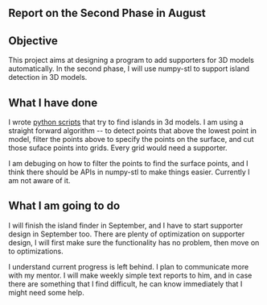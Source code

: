 ## Report on the Second Phase in August

Objective
---

This project aims at designing a program to add supporters for 3D models automatically.
In the second phase, I will use numpy-stl to support island detection in 3D models.


What I have done
---

I wrote [python scripts](https://github.com/alapha23/MeshTick/blob/master/FindIsland/main.py) that try to find islands in 3d models. I am using a straight forward algorithm -- to detect points that above the lowest point in model, filter the points above to specify the points on the surface, and cut those suface points into grids. Every grid would need a supporter. 

I am debuging on how to filter the points to find the surface points, and I think there should be APIs in numpy-stl to make things easier. Currently I am not aware of it.

What I am going to do
---

I will finish the island finder in September, and I have to start supporter design in September too. There are plenty of optimization on supporter design, I will first make sure the functionality has no problem, then move on to optimizations.

I understand current progress is left behind. I plan to communicate more with my mentor. I will make weekly simple text reports to him, and in case there are something that I find difficult, he can know immediately that I might need some help.
